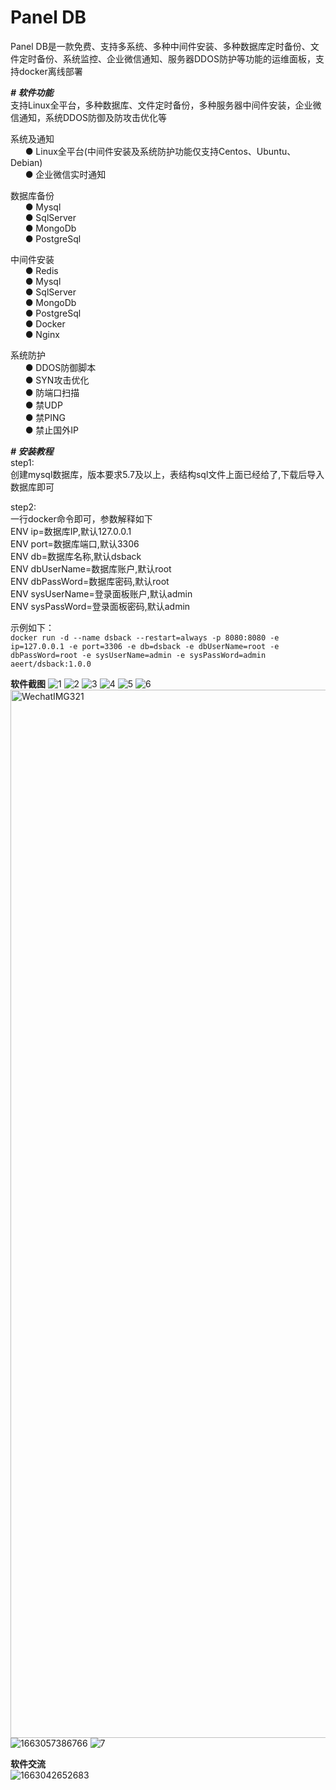# Panel DB
Panel DB是一款免费、支持多系统、多种中间件安装、多种数据库定时备份、文件定时备份、系统监控、企业微信通知、服务器DDOS防护等功能的运维面板，支持docker离线部署

***# 软件功能***</br>
支持Linux全平台，多种数据库、文件定时备份，多种服务器中间件安装，企业微信通知，系统DDOS防御及防攻击优化等

系统及通知</br>
&nbsp;&nbsp;&nbsp;&nbsp;&nbsp;&nbsp;● Linux全平台(中间件安装及系统防护功能仅支持Centos、Ubuntu、Debian)</br>
&nbsp;&nbsp;&nbsp;&nbsp;&nbsp;&nbsp;● 企业微信实时通知

数据库备份</br>
&nbsp;&nbsp;&nbsp;&nbsp;&nbsp;&nbsp;● Mysql</br>
&nbsp;&nbsp;&nbsp;&nbsp;&nbsp;&nbsp;● SqlServer</br>
&nbsp;&nbsp;&nbsp;&nbsp;&nbsp;&nbsp;● MongoDb</br>
&nbsp;&nbsp;&nbsp;&nbsp;&nbsp;&nbsp;● PostgreSql

中间件安装</br>
&nbsp;&nbsp;&nbsp;&nbsp;&nbsp;&nbsp;● Redis</br>
&nbsp;&nbsp;&nbsp;&nbsp;&nbsp;&nbsp;● Mysql</br>
&nbsp;&nbsp;&nbsp;&nbsp;&nbsp;&nbsp;● SqlServer</br>
&nbsp;&nbsp;&nbsp;&nbsp;&nbsp;&nbsp;● MongoDb</br>
&nbsp;&nbsp;&nbsp;&nbsp;&nbsp;&nbsp;● PostgreSql</br>
&nbsp;&nbsp;&nbsp;&nbsp;&nbsp;&nbsp;● Docker</br>
&nbsp;&nbsp;&nbsp;&nbsp;&nbsp;&nbsp;● Nginx

系统防护</br>
&nbsp;&nbsp;&nbsp;&nbsp;&nbsp;&nbsp;● DDOS防御脚本</br>
&nbsp;&nbsp;&nbsp;&nbsp;&nbsp;&nbsp;● SYN攻击优化</br>
&nbsp;&nbsp;&nbsp;&nbsp;&nbsp;&nbsp;● 防端口扫描</br>
&nbsp;&nbsp;&nbsp;&nbsp;&nbsp;&nbsp;● 禁UDP</br>
&nbsp;&nbsp;&nbsp;&nbsp;&nbsp;&nbsp;● 禁PING</br>
&nbsp;&nbsp;&nbsp;&nbsp;&nbsp;&nbsp;● 禁止国外IP

***# 安装教程***</br>
step1:</br>
创建mysql数据库，版本要求5.7及以上，表结构sql文件上面已经给了,下载后导入数据库即可</br>

step2:</br>
一行docker命令即可，参数解释如下</br>
ENV ip=数据库IP,默认127.0.0.1</br>
ENV port=数据库端口,默认3306</br>
ENV db=数据库名称,默认dsback</br>
ENV dbUserName=数据库账户,默认root</br>
ENV dbPassWord=数据库密码,默认root</br>
ENV sysUserName=登录面板账户,默认admin</br>
ENV sysPassWord=登录面板密码,默认admin</br>

示例如下：</br>
```docker run -d --name dsback --restart=always -p 8080:8080 -e ip=127.0.0.1 -e port=3306 -e db=dsback -e dbUserName=root -e dbPassWord=root -e sysUserName=admin -e sysPassWord=admin aeert/dsback:1.0.0```

**软件截图**
![1](https://user-images.githubusercontent.com/95081538/188084123-500ca97a-4d23-473b-98c1-264e935c0587.jpg)
![2](https://user-images.githubusercontent.com/95081538/188084152-b2f06ed7-62cf-4237-b9a5-8cd062b2c514.jpg)
![3](https://user-images.githubusercontent.com/95081538/188084172-5948fa9e-ea3e-47c2-8ec4-58bfff43fbe5.jpg)
![4](https://user-images.githubusercontent.com/95081538/188084194-12d8912d-c997-43fe-b449-c659141861fa.jpg)
![5](https://user-images.githubusercontent.com/95081538/188084222-4f6b80db-2261-4bd6-9ec8-992707132731.jpg)
![6](https://user-images.githubusercontent.com/95081538/188084253-e53eccfe-b971-460a-9e29-1258880d310f.jpg)
<img width="1677" alt="WechatIMG321" src="https://user-images.githubusercontent.com/95081538/189280624-e44414f9-1703-4ef0-a1c3-783edd3b796f.png">
![1663057386766](https://user-images.githubusercontent.com/95081538/189850587-a6d53c95-780c-4ab6-aaf0-2892cbd7d9c0.jpg)
![7](https://user-images.githubusercontent.com/95081538/188084275-6b2c1ee7-05d4-4dee-9bbe-7bd2739c806a.jpg)

**软件交流**</br>
![1663042652683](https://user-images.githubusercontent.com/95081538/189807721-be7aded0-b58b-4edf-8527-011267596347.jpg)

